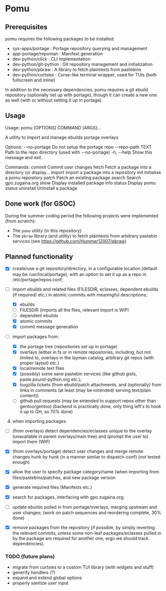 # Pomu

## Prerequisites

pomu requires the following packages to be installed:

- sys-apps/portage	 : Portage repository querying and management
- app-portage/repoman	 : Manifest generation
- dev-python/click	 : CLI implementation
- dev-python/git-python	 : Git repository management and initialization
- dev-python/pbraw	 : A library to fetch plaintexts from pastebins
- dev-python/curtsies	 : Curse-like terminal wrapper, used for TUIs (both fullscreen and inline) 

In addition to the necessary dependencies, pomu requires a git ebuild repository (optionally set up with portage), though it can create a new one as well (with or without setting it up in portage).

## Usage

Usage: pomu [OPTIONS] COMMAND [ARGS]...

  A utility to import and manage ebuilds portage overlays

Options:
  --no-portage      Do not setup the portage repo
  --repo-path TEXT  Path to the repo directory (used with --no-portage)
  -h, --help        Show this message and exit.

Commands:
  commit     Commit user changes
  fetch      Fetch a package into a directory (or display...
  import     Import a package into a repository
  init       Initialise a pomu repository
  patch      Patch an existing package
  search     Search gpo.zugaina.org
  show       Display installed package info
  status     Display pomu status
  uninstall  Uninstall a package

## Done work (for GSOC)

During the summer coding period the following projects were implemented (from scratch):

- The `pomu` utility (in this repository)
- The `pbraw` library (and utility) to fetch plaintexts from arbitrary pastebin services (see https://github.com/Hummer12007/pbraw)

## Planned functionality

- [x] create/use a git repository/directory, in a configurable location (default may be /usr/local/portage),
with an option to set it up as a repo in /etc/portage/repos.conf;

- [ ] import ebuilds and related files (FILESDIR, eclasses, dependent ebuilds (if required) etc.) in atomic
commits with meaningful descriptions;
  - [x] ebuilds
  - [ ] FILESDIR (imports all the files, relevant import is WIP)
  - [ ] dependent ebuilds
  - [x] atomic commits
  - [x] commit message generation
  
- [ ] import packages from:
  - [x] the portage tree (repositories set up in portage)
  - [x] overlays (either in fs or in remote repositories, including, but not limited to, overlays in the layman
catalog, arbitrary git repos (with proper layout) etc.)
  - [x] local/remote text files
  - [x] (possibly) some sane pastebin services (like github gists, paste.pound-python.org etc.);
  - [x] bugzilla tickets (from ebuild/patch attachments, and (optionally) from links in comments (at least (may
be extended) serving text/plain content))
  - [ ] github pull requests (may be extended to support repos other than gentoo/gentoo) (backend is practically done, only thing left's to hook it up to GH, so 70% done)

4) when importing packages:
  - [ ] (from overlays) detect dependencies/eclasses unique to the overlay (unavailable in parent overlays/main
tree) and (prompt the user to) import them (WIP)
  - [x] (from overlays/portage) detect user changes and merge remote changes hunk by hunk (in a manner
similar to dispatch-conf) (not tested enough)
  - [x] allow the user to specify package category/name (when importing from files/pastebins/patches, and new
package version
  - [x] generate required files (Manifests etc.)

- [x] search for packages, interfacing with gpo.zugaina.org;

- [ ] update ebuilds pulled in from portage/overlays, merging upstream and user changes; (work on patch sequences and reordering complete, 30% done)

- [x] remove packages from the repository (if possible, by simply reverting the relevant commits, unless some
non-leaf packages/eclasses pulled in by the package are required for another one, ergo we should track dependencies).

### TODO (future plans)

- migrate from curtsies to a custom TUI library (with widgets and stuff)
- generify handlers (?)
- expand and extend global options
- properly sanitize user input
